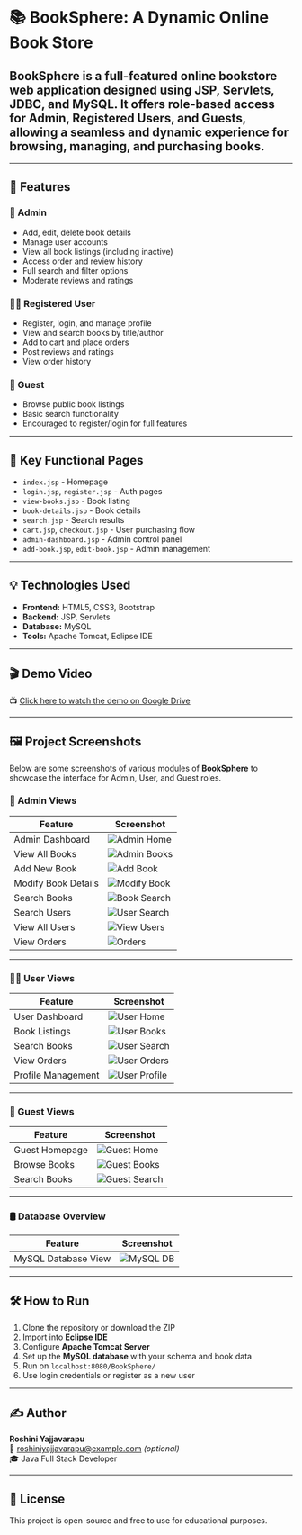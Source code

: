 # 📚 BookSphere: A Dynamic Online Book Store

## **BookSphere** is a full-featured online bookstore web application designed using **JSP, Servlets, JDBC, and MySQL**. It offers role-based access for Admin, Registered Users, and Guests, allowing a seamless and dynamic experience for browsing, managing, and purchasing books.

---

## 🚀 Features

### 👤 Admin
- Add, edit, delete book details
- Manage user accounts
- View all book listings (including inactive)
- Access order and review history
- Full search and filter options
- Moderate reviews and ratings

### 🧑‍💼 Registered User
- Register, login, and manage profile
- View and search books by title/author
- Add to cart and place orders
- Post reviews and ratings
- View order history

### 👀 Guest
- Browse public book listings
- Basic search functionality
- Encouraged to register/login for full features

---

## 🔎 Key Functional Pages

- `index.jsp` - Homepage  
- `login.jsp`, `register.jsp` - Auth pages  
- `view-books.jsp` - Book listing  
- `book-details.jsp` - Book details  
- `search.jsp` - Search results  
- `cart.jsp`, `checkout.jsp` - User purchasing flow  
- `admin-dashboard.jsp` - Admin control panel  
- `add-book.jsp`, `edit-book.jsp` - Admin management  

---

## 💡 Technologies Used

- **Frontend:** HTML5, CSS3, Bootstrap  
- **Backend:** JSP, Servlets  
- **Database:** MySQL  
- **Tools:** Apache Tomcat, Eclipse IDE  

---

## 🎬 Demo Video

📺 [Click here to watch the demo on Google Drive](https://drive.google.com/file/d/1fmdu7G9BNVQw2Uj-540KXVnSCBWQoeJO/view?usp=sharing)


---

## 🖼️ Project Screenshots

Below are some screenshots of various modules of **BookSphere** to showcase the interface for Admin, User, and Guest roles.

### 🔐 Admin Views

| Feature | Screenshot |
|--------|------------|
| Admin Dashboard | ![Admin Home](https://github.com/roshini/Online-Book-Store/blob/main/Screenshots/admin-home.png?raw=true) |
| View All Books | ![Admin Books](https://github.com/roshini/Online-Book-Store/blob/main/Screenshots/admin-books.png?raw=true) |
| Add New Book | ![Add Book](https://github.com/roshini/Online-Book-Store/blob/main/Screenshots/admin-add-book.png?raw=true) |
| Modify Book Details | ![Modify Book](https://github.com/roshini/Online-Book-Store/blob/main/Screenshots/admin-book-modify.png?raw=true) |
| Search Books | ![Book Search](https://github.com/roshini/Online-Book-Store/blob/main/Screenshots/admin-book-search.png?raw=true) |
| Search Users | ![User Search](https://github.com/roshini/Online-Book-Store/blob/main/Screenshots/admin-search-user.png?raw=true) |
| View All Users | ![View Users](https://github.com/roshini/Online-Book-Store/blob/main/Screenshots/admin-view-users.png?raw=true) |
| View Orders | ![Orders](https://github.com/roshini/Online-Book-Store/blob/main/Screenshots/admin-view-orders.png?raw=true) |

---

### 🧑‍💼 User Views

| Feature | Screenshot |
|--------|------------|
| User Dashboard | ![User Home](https://github.com/roshini/Online-Book-Store/blob/main/Screenshots/user-home.png?raw=true) |
| Book Listings | ![User Books](https://github.com/roshini/Online-Book-Store/blob/main/Screenshots/user-books.png?raw=true) |
| Search Books | ![User Search](https://github.com/roshini/Online-Book-Store/blob/main/Screenshots/user-search.png?raw=true) |
| View Orders | ![User Orders](https://github.com/roshini/Online-Book-Store/blob/main/Screenshots/user-orders.png?raw=true) |
| Profile Management | ![User Profile](https://github.com/roshini/Online-Book-Store/blob/main/Screenshots/user-profile.png?raw=true) |

---

### 👀 Guest Views

| Feature | Screenshot |
|--------|------------|
| Guest Homepage | ![Guest Home](https://github.com/roshini/Online-Book-Store/blob/main/Screenshots/guest-home.png?raw=true) |
| Browse Books | ![Guest Books](https://github.com/roshini/Online-Book-Store/blob/main/Screenshots/guest-books.png?raw=true) |
| Search Books | ![Guest Search](https://github.com/roshini/Online-Book-Store/blob/main/Screenshots/guest-search.png?raw=true) |

---

### 🛢️ Database Overview

| Feature | Screenshot |
|--------|------------|
| MySQL Database View | ![MySQL DB](https://github.com/roshini/Online-Book-Store/blob/main/Screenshots/mysql-db.png?raw=true) |

---

## 🛠️ How to Run

1. Clone the repository or download the ZIP
2. Import into **Eclipse IDE**
3. Configure **Apache Tomcat Server**
4. Set up the **MySQL database** with your schema and book data
5. Run on `localhost:8080/BookSphere/`
6. Use login credentials or register as a new user

---

## ✍️ Author

**Roshini Yajjavarapu**  
📧 roshiniyajjavarapu@example.com *(optional)*  
🎓 Java Full Stack Developer  

---

## 📜 License

This project is open-source and free to use for educational purposes.

